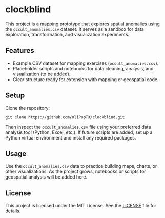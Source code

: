 # clockblind

This project is a mapping prototype that explores spatial anomalies using the `occult_anomalies.csv` dataset. It serves as a sandbox for data exploration, transformation, and visualization experiments.

## Features

* Example CSV dataset for mapping exercises (`occult_anomalies.csv`).
* Placeholder scripts and notebooks for data cleaning, analysis, and visualization (to be added).
* Clear structure ready for extension with mapping or geospatial code.

## Setup

Clone the repository:

`git clone https://github.com/OliPopTX/clockblind.git`

Then inspect the `occult_anomalies.csv` file using your preferred data analysis tool (Python, Excel, etc.). If future scripts are added, set up a Python virtual environment and install any required packages.

## Usage

Use the `occult_anomalies.csv` data to practice building maps, charts, or other visualizations. As the project grows, notebooks or scripts for geospatial analysis will be added here.

## License

This project is licensed under the MIT License. See the [LICENSE](LICENSE) file for details.
